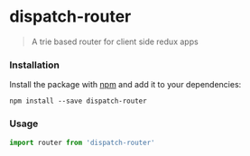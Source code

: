 # dispatch-router

> A trie based router for client side redux apps

### Installation

Install the package with [npm](https://www.npmjs.com/) and add it to your dependencies:

```
npm install --save dispatch-router
```
### Usage

```js
import router from 'dispatch-router'
```
